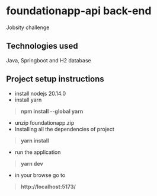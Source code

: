 # foundationapp-api back-end
Jobsity challenge

## Technologies used
Java, Springboot and H2 database

## Project setup instructions

* install nodejs 20.14.0
* install yarn
>**npm install --global yarn**
* unzip foundationapp.zip
* Installing all the dependencies of project
>**yarn install**
* run the application
>**yarn dev**
* in your browse go to
>**http://localhost:5173/**
